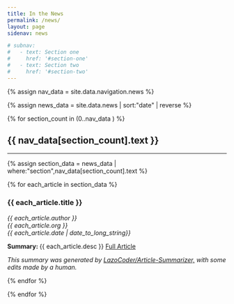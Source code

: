```yaml
---
title: In the News
permalink: /news/
layout: page
sidenav: news

# subnav:
#   - text: Section one
#     href: '#section-one'
#   - text: Section two
#     href: '#section-two'
---
```

<!-- Section names and addresses from navigation sidebar -->
{% assign nav_data = site.data.navigation.news %}

<!-- News Articles Sorted by Newest First -->
{% assign news_data = site.data.news | sort:"date" | reverse %}

<!-- Find length of Navigation Array, iterate through this later -->
<!-- {% assign end_nav_data = nav_data | size | minus:1 %} -->

<!-- Iterate through all of the navigation sections. Start at one because zero is just the top header -->
{% for section_count in (0..nav_data ) %}

<a name="{{ nav_data[section_count].text | slugify }}"></a>
<h2>{{ nav_data[section_count].text }}</h2>
<hr>

<!-- In each section, get only the news articles assigned to it -->
{% assign section_data = news_data | where:"section",nav_data[section_count].text %}

<!-- Display the information for all of the news articles assigned to that section -->
{% for each_article in section_data %}
<div>
<h3>{{ each_article.title }}</h3>
<p><i>{{ each_article.author }}<br>{{ each_article.org }}<br>{{ each_article.date | date_to_long_string}}</i></p>
<p><b>Summary: </b>{{ each_article.desc }} <a href="{{ each_article.press_link }}">Full Article</a></p>
<p><i>This summary was generated by <a href = "https://github.com/LazoCoder/Article-Summarizer">LazoCoder/Article-Summarizer,</a> with some edits made by a human.</i></p>
</div>


<!-- Close News Article Iteration -->
{% endfor %}

<!-- Close Section Iteration -->
{% endfor %}
